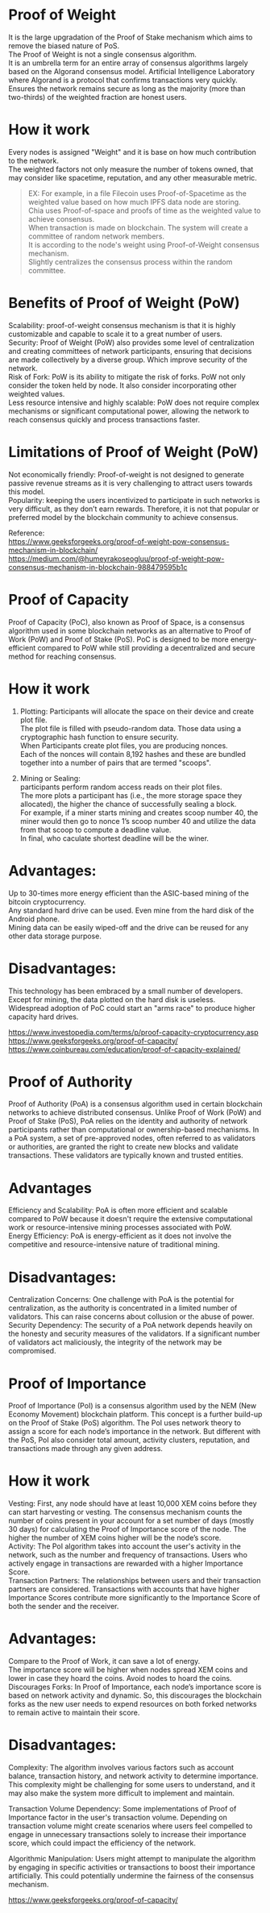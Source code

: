 # Proof of Weight  
It is the large upgradation of the Proof of Stake mechanism which aims to remove the biased nature of PoS.  
The Proof of Weight is not a single consensus algorithm.  
It is an umbrella term for an entire array of consensus algorithms largely based on the Algorand consensus model.
Artificial Intelligence Laboratory where Algorand is a protocol that confirms transactions very quickly.   
Ensures the network remains secure as long as the majority (more than two-thirds) of the weighted fraction are honest users.  



# How it work
Every nodes is assigned "Weight" and it is base on how much contribution to the network.   
The weighted factors not only measure the number of tokens owned, that may consider like spacetime, reputation, and any other measurable metric.  
> EX: For example, in a file Filecoin uses Proof-of-Spacetime as the weighted value based on how much IPFS data node are storing.  
> Chia uses Proof-of-space and proofs of time as the weighted value to achieve consensus.  
When transaction is made on blockchain. The system will create a committee of random network members.  
It is according to the node's weight using Proof-of-Weight consensus mechanism.  
Slightly centralizes the consensus process within the random committee.  
# Benefits of Proof of Weight (PoW)
Scalability: proof-of-weight consensus mechanism is that it is highly customizable and capable to scale it to a great number of users.   
Security: Proof of Weight (PoW) also provides some level of centralization and creating committees of network participants, ensuring that decisions are made collectively by a diverse group. Which improve security of the network.  
Risk of Fork: PoW is its ability to mitigate the risk of forks. PoW not only consider the token held by node. It also consider incorporating other weighted values.  
Less resource intensive and highly scalable: PoW does not require complex mechanisms or significant computational power, allowing the network to reach consensus quickly and process transactions faster.  
  
# Limitations of Proof of Weight (PoW)
Not economically friendly: Proof-of-weight is not designed to generate passive revenue streams as it is very challenging to attract users towards this model.  
Popularity: keeping the users incentivized to participate in such networks is very difficult, as they don’t earn rewards. Therefore, it is not that popular or preferred model by the blockchain community to achieve consensus.  

Reference:  
https://www.geeksforgeeks.org/proof-of-weight-pow-consensus-mechanism-in-blockchain/  
https://medium.com/@humeyrakoseogluu/proof-of-weight-pow-consensus-mechanism-in-blockchain-988479595b1c  
# Proof of Capacity
Proof of Capacity (PoC), also known as Proof of Space, is a consensus algorithm used in some blockchain networks as an alternative to Proof of Work (PoW) and Proof of Stake (PoS). PoC is designed to be more energy-efficient compared to PoW while still providing a decentralized and secure method for reaching consensus.  

# How it work
1. Plotting: 
Participants will allocate the space on their device and create plot file.  
The plot file is filled with pseudo-random data. Those data using a cryptographic hash function to ensure security.  
When Participants create plot files, you are producing nonces.  
Each of the nonces will contain 8,192 hashes and these are bundled together into a number of pairs that are termed "scoops".  

2. Mining or Sealing:  
participants perform random access reads on their plot files.   
The more plots a participant has (i.e., the more storage space they allocated), the higher the chance of successfully sealing a block.  
For example, if a miner starts mining and creates scoop number 40, the miner would then go to nonce 1’s scoop number 40 and utilize the data from that scoop to compute a deadline value.  
In final, who caculate shortest deadline will be the winer.  

# Advantages:
Up to 30-times more energy efficient than the ASIC-based mining of the bitcoin cryptocurrency.  
Any standard hard drive can be used. Even mine from the hard disk of the Android phone.  
Mining data can be easily wiped-off and the drive can be reused for any other data storage purpose.  
# Disadvantages:
This technology has been embraced by a small number of developers.  
Except for mining, the data plotted on the hard disk is useless.  
Widespread adoption of PoC could start an "arms race" to produce higher capacity hard drives.  



https://www.investopedia.com/terms/p/proof-capacity-cryptocurrency.asp  
https://www.geeksforgeeks.org/proof-of-capacity/  
https://www.coinbureau.com/education/proof-of-capacity-explained/  
# Proof of Authority   
Proof of Authority (PoA) is a consensus algorithm used in certain blockchain networks to achieve distributed consensus. Unlike Proof of Work (PoW) and Proof of Stake (PoS), PoA relies on the identity and authority of network participants rather than computational or ownership-based mechanisms. In a PoA system, a set of pre-approved nodes, often referred to as validators or authorities, are granted the right to create new blocks and validate transactions. These validators are typically known and trusted entities.  

# Advantages
Efficiency and Scalability: PoA is often more efficient and scalable compared to PoW because it doesn't require the extensive computational work or resource-intensive mining processes associated with PoW.  
Energy Efficiency: PoA is energy-efficient as it does not involve the competitive and resource-intensive nature of traditional mining.  

# Disadvantages:
Centralization Concerns: One challenge with PoA is the potential for centralization, as the authority is concentrated in a limited number of validators. This can raise concerns about collusion or the abuse of power.  
Security Dependency: The security of a PoA network depends heavily on the honesty and security measures of the validators. If a significant number of validators act maliciously, the integrity of the network may be compromised.  



# Proof of Importance
Proof of Importance (PoI) is a consensus algorithm used by the NEM (New Economy Movement) blockchain platform. This concept is a further build-up on the Proof of Stake (PoS) algorithm. The PoI uses network theory to assign a score for each node’s importance in the network. But different with the PoS, PoI also consider total amount, activity clusters, reputation, and transactions made through any given address.

# How it work
Vesting: First, any node should have at least 10,000 XEM coins before they can start harvesting or vesting. The consensus mechanism counts the number of coins present in your account for a set number of days (mostly 30 days) for calculating the Proof of Importance score of the node. The higher the number of XEM coins higher will be the node’s score.  
Activity: The PoI algorithm takes into account the user's activity in the network, such as the number and frequency of transactions. Users who actively engage in transactions are rewarded with a higher Importance Score.  
Transaction Partners: The relationships between users and their transaction partners are considered. Transactions with accounts that have higher Importance Scores contribute more significantly to the Importance Score of both the sender and the receiver.  

# Advantages:
Compare to the Proof of Work, it can save a lot of energy.  
The importance score will be higher when nodes spread XEM coins and lower in case they hoard the coins. Avoid nodes to hoard the coins.  
Discourages Forks: In Proof of Importance, each node’s importance score is based on network activity and dynamic. So, this discourages the blockchain forks as the new user needs to expend resources on both forked networks to remain active to maintain their score.  
# Disadvantages:
Complexity: The algorithm involves various factors such as account balance, transaction history, and network activity to determine importance. This complexity might be challenging for some users to understand, and it may also make the system more difficult to implement and maintain.  

Transaction Volume Dependency: Some implementations of Proof of Importance factor in the user's transaction volume. Depending on transaction volume might create scenarios where users feel compelled to engage in unnecessary transactions solely to increase their importance score, which could impact the efficiency of the network.  

Algorithmic Manipulation: Users might attempt to manipulate the algorithm by engaging in specific activities or transactions to boost their importance artificially. This could potentially undermine the fairness of the consensus mechanism.  

https://www.geeksforgeeks.org/proof-of-capacity/

